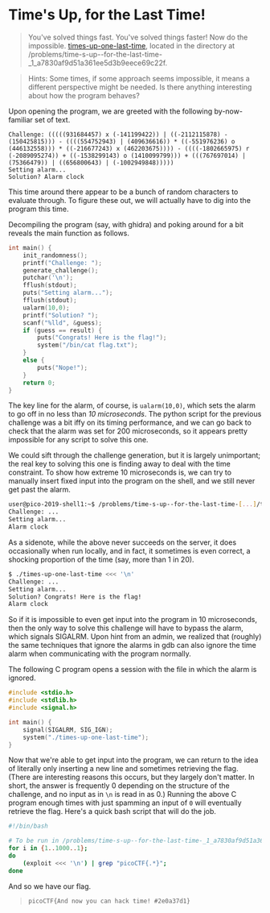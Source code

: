 # Time's Up, for the Last Time!

> You've solved things fast. You've solved things faster! Now do the impossible. [times-up-one-last-time](times-up-one-last-time), located in the directory at /problems/time-s-up--for-the-last-time-_1_a7830af9d51a361ee5d3b9eece69c22f.

> Hints: Some times, if some approach seems impossible, it means a different perspective might be needed. Is there anything interesting about how the program behaves?

Upon opening the program, we are greeted with the following by-now-familiar set of text.
```
Challenge: (((((931684457) x (-141199422)) | ((-2112115878) - (150425815))) - ((((554752943) | (409636616)) * ((-551976236) o (446132558))) * ((-216677243) x (462203675)))) - ((((-1802665975) r (-2089095274)) + ((-1538299143) o (1410099799))) + (((767697014) | (75366479)) | ((656800643) | (-1002949848)))))
Setting alarm...
Solution? Alarm clock
```
This time around there appear to be a bunch of random characters to evaluate through. To figure these out, we will actually have to dig  into the program this time.

Decompiling the program (say, with ghidra) and poking around for a bit reveals the main function as follows.
```c
int main() {
	init_randomness();
	printf("Challenge: ");
	generate_challenge();
	putchar('\n');
	fflush(stdout);
	puts("Setting alarm...");
	fflush(stdout);
	ualarm(10,0);
	printf("Solution? ");
	scanf("%lld", &guess);
	if (guess == result) {
		puts("Congrats! Here is the flag!");
		system("/bin/cat flag.txt");
	}
	else {
		puts("Nope!");
	}
	return 0;
}
```
The key line for the alarm, of course, is ``ualarm(10,0)``, which sets the alarm to go off in no less than *10 microseconds*. The python script for the previous challenge was a bit iffy on its timing performance, and we can go back to check that the alarm was set for 200 microseconds, so it appears pretty impossible for any script to solve this one.

We could sift through the challenge generation, but it is largely unimportant; the real key to solving this one is finding away to deal with the time constraint. To show how extreme 10 microseconds is, we can try to manually insert fixed input into the program on the shell, and we still never get past the alarm.
```bash
user@pico-2019-shell1:~$ /problems/time-s-up--for-the-last-time-[...]/times-up-again <<< '\n'
Challenge: ...
Setting alarm...
Alarm clock
```
As a sidenote, while the above never succeeds on the server, it does occasionally when run locally, and in fact, it sometimes is even correct, a shocking proportion of the time (say, more than 1 in 20).
```bash
$ ./times-up-one-last-time <<< '\n'
Challenge: ...
Setting alarm...
Solution? Congrats! Here is the flag!
Alarm clock
```
So if it is impossible to even get input into the program in 10 microseconds, then the only way to solve this challenge will have to bypass the alarm, which signals SIGALRM. Upon hint from an admin, we realized that (roughly) the same techniques that ignore the alarms in gdb can also ignore the time alarm when communicating with the program normally.

The following C program opens a session with the file in which the alarm is ignored.
```c
#include <stdio.h>
#include <stdlib.h>
#include <signal.h>

int main() {
	signal(SIGALRM, SIG_IGN);
	system("./times-up-one-last-time");
}
```
Now that we're able to get input into the program, we can return to the idea of literally only inserting a new line and sometimes retrieving the flag. (There are interesting reasons this occurs, but they largely don't matter. In short, the answer is frequently 0 depending on the structure of the challenge, and no input as in ``\n`` is read in as 0.) Running the above C program enough times with just spamming an input of ``0`` will eventually retrieve the flag. Here's a quick bash script that will do the job.
```bash
#!/bin/bash

# To be run in /problems/time-s-up--for-the-last-time-_1_a7830af9d51a361ee5d3b9eece69c22f
for i in {1..1000..1};
do
	(exploit <<< '\n') | grep "picoCTF{.*}";
done
```
And so we have our flag.
> ``picoCTF{And now you can hack time! #2e0a37d1}``
